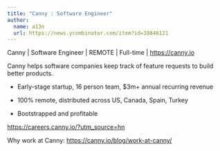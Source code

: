 ```yaml
---
title: "Canny : Software Engineer"
author:
  name: a13n
  url: https://news.ycombinator.com/item?id=38846121
---
```

Canny | Software Engineer | REMOTE | Full-time | <a href="https:&#x2F;&#x2F;canny.io" rel="nofollow">https:&#x2F;&#x2F;canny.io</a>

Canny helps software companies keep track of feature requests to build better products.

* Early-stage startup, 16 person team, $3m+ annual recurring revenue

* 100% remote, distributed across US, Canada, Spain, Turkey

* Bootstrapped and profitable

<a href="https:&#x2F;&#x2F;careers.canny.io&#x2F;?utm_source=hn" rel="nofollow">https:&#x2F;&#x2F;careers.canny.io&#x2F;?utm_source=hn</a>

Why work at Canny: <a href="https:&#x2F;&#x2F;canny.io&#x2F;blog&#x2F;work-at-canny&#x2F;" rel="nofollow">https:&#x2F;&#x2F;canny.io&#x2F;blog&#x2F;work-at-canny&#x2F;</a>
